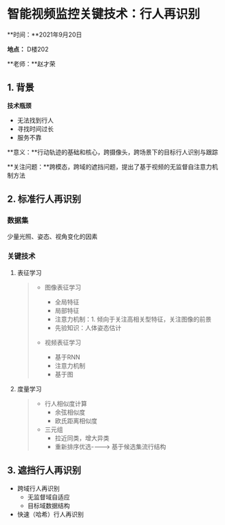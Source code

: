 # 智能视频监控关键技术：行人再识别

**时间：**2021年9月20日

**地点：** D楼202

**老师：**赵才荣

## 1. 背景

**技术瓶颈**

+ 无法找到行人
+ 寻找时间过长
+ 服务不靠

**意义：**行动轨迹的基础和核心，跨摄像头，跨场景下的目标行人识别与跟踪

**关注问题：**跨模态，跨域的遮挡问题，提出了基于视频的无监督自注意力机制方法

## 2. 标准行人再识别

### 数据集

少量光照、姿态、视角变化的因素

### 关键技术

1. 表征学习

   > + 图像表征学习
   >   + 全局特征
   >   + 局部特征
   >   + 注意力机制：1. 倾向于关注高相关型特征，关注图像的前景
   >   + 先验知识：人体姿态估计
   >
   > + 视频表征学习
   >   + 基于RNN
   >   + 注意力机制
   >   + 基于图

2. 度量学习

   > + 行人相似度计算
   >   + 余弦相似度
   >   + 欧氏距离相似度
   > + 三元组
   >   + 拉近同类，增大异类
   >   + 重新排序优选----> 基于候选集流行结构

## 3. 遮挡行人再识别

+ 跨域行人再识别
  + 无监督域自适应
  + 目标域数据结构
+ 快速（哈希）行人再识别

